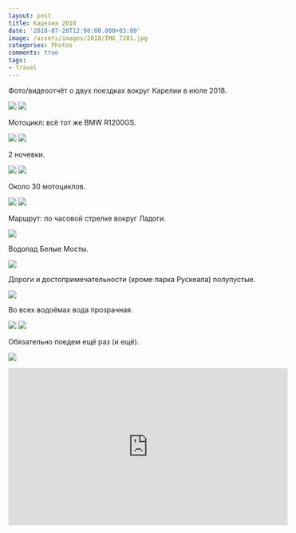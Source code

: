 ```yaml
---
layout: post
title: Карелия 2018
date: '2018-07-28T12:00:00.000+03:00'
image: /assets/images/2018/IMG_7281.jpg
categories: Photos
comments: true
tags:
- Travel
---
```

Фото/видеоотчёт о двух поездках вокруг Карелии в июле 2018.

![](/assets/images/2018/IMG_6928.JPG)
![](/assets/images/2018/PANO_20180728_143445.jpg)

Мотоцикл: всё тот же BMW R1200GS.

![](/assets/images/2018/20180728_183852.jpg)
![](/assets/images/2018/IMG_6849.jpg)

2 ночевки.

![](/assets/images/2018/IMG_20180728_143345.jpg)
![](/assets/images/2018/IMG_7237.jpg)

Около 30 мотоциклов.

![](/assets/images/2018/IMG_6853.jpg)
![](/assets/images/2018/IMG_6859.jpg)

Маршрут: по часовой стрелке вокруг Ладоги.

![](/assets/images/2018/IMG_6877.jpg)

Водопад Белые Мосты.

![](/assets/images/2018/IMG_6910.jpg)

Дороги и достопримечательности (кроме парка Рускеала) полупустые.

![](/assets/images/2018/IMG_6916.jpg)

Во всех водоёмах вода прозрачная.

![](/assets/images/2018/IMG_7241.jpg)
![](/assets/images/2018/IMG_7263.jpg)

Обязательно поедем ещё раз (и ещё).

![](/assets/images/2018/IMG_7243.jpg)

<div align="center">
<div class="videowrapper "><iframe width="560" height="315" src="https://www.youtube.com/embed/6hprj7LMD2U" frameborder="0"   allowfullscreen></iframe>
</div>
</div>
